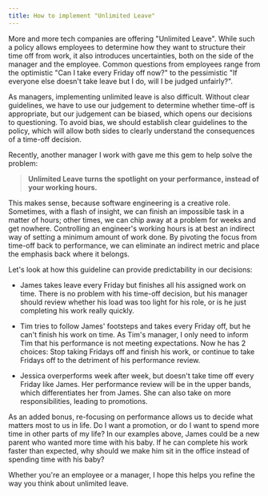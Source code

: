 ```yaml
---
title: How to implement "Unlimited Leave"
---
```


More and more tech companies are offering "Unlimited Leave". While such a policy allows employees to determine how they want to structure their time off from work, it also introduces uncertainties, both on the side of the manager and the employee. Common questions from employees range from the optimistic "Can I take every Friday off now?" to the pessimistic "If everyone else doesn't take leave but I do, will I be judged unfairly?".

As managers, implementing unlimited leave is also difficult. Without clear guidelines, we have to use our judgement to determine whether time-off is appropriate, but our judgement can be biased, which opens our decisions to questioning. To avoid bias, we should establish clear guidelines to the policy, which will allow both sides to clearly understand the consequences of a time-off decision.

Recently, another manager I work with gave me this gem to help solve the problem:

> **Unlimited Leave turns the spotlight on your performance, instead of your working hours.**

This makes sense, because software engineering is a creative role. Sometimes, with a flash of insight, we can finish an impossible task in a matter of hours; other times, we can chip away at a problem for weeks and get nowhere. Controlling an engineer's working hours is at best an indirect way of setting a minimum amount of work done. By pivoting the focus from time-off back to performance, we can eliminate an indirect metric and place the emphasis back where it belongs.

Let's look at how this guideline can provide predictability in our decisions:

- James takes leave every Friday but finishes all his assigned work on time. There is no problem with his time-off decision, but his manager should review whether his load was too light for his role, or is he just completing his work really quickly.


- Tim tries to follow James' footsteps and takes every Friday off, but he can't finish his work on time. As Tim's manager, I only need to inform Tim that his performance is not meeting expectations. Now he has 2 choices: Stop taking Fridays off and finish his work, or continue to take Fridays off to the detriment of his performance review.


- Jessica overperforms week after week, but doesn't take time off every Friday like James. Her performance review will be in the upper bands, which differentiates her from James. She can also take on more responsibilities, leading to promotions.

As an added bonus, re-focusing on performance allows us to decide what matters most to us in life. Do I want a promotion, or do I want to spend more time in other parts of my life? In our examples above, James could be a new parent who wanted more time with his baby. If he can complete his work faster than expected, why should we make him sit in the office instead of spending time with his baby?

Whether you're an employee or a manager, I hope this helps you refine the way you think about unlimited leave.
